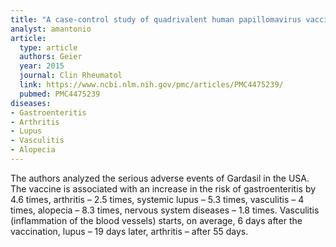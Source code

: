```yaml
---
title: "A case-control study of quadrivalent human papillomavirus vaccine-associated autoimmune negative events"
analyst: amantonio
article:
  type: article
  authors: Geier
  year: 2015
  journal: Clin Rheumatol
  link: https://www.ncbi.nlm.nih.gov/pmc/articles/PMC4475239/
  pubmed: PMC4475239
diseases:
- Gastroenteritis
- Arthritis
- Lupus
- Vasculitis
- Alopecia
---
```


The authors analyzed the serious adverse events of Gardasil in the USA. The vaccine is associated with an increase in the risk of gastroenteritis by 4.6 times, arthritis – 2.5 times, systemic lupus – 5.3 times, vasculitis – 4 times, alopecia – 8.3 times, nervous system diseases – 1.8 times.
Vasculitis (inflammation of the blood vessels) starts, on average, 6 days after the vaccination, lupus – 19 days later, arthritis – after 55 days.
